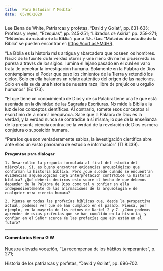 ```yaml
---
title:  Para Estudiar Y Meditar
date:  05/06/2020
---
```


Lee Elena de White, Patriarcas y profetas, “David y Goliat”, pp. 631-636; Profetas y reyes, “Ezequías”, pp. 245-251; “Librados de Asiria”, pp. 259-271; “Métodos de estudio de la Biblia”: parte 4.k. (Los “Métodos de estudio de la Biblia” se pueden encontrar en https://cort.as/-MdHR.)

“La Biblia es la historia más antigua y abarcadora que poseen los hombres. Nació de la fuente de la verdad eterna y una mano divina ha preservado su pureza a través de los siglos. Ilumina el lejano pasado en el cual en vano trata de penetrar la investigación humana. Solamente en la Palabra de Dios contemplamos el Poder que puso los cimientos de la Tierra y extendió los cielos. Solo en ella hallamos un relato auténtico del origen de las naciones. Solo en ella se da una historia de nuestra raza, libre de prejuicios u orgullo humanos” (Ed 173).

“El que tiene un conocimiento de Dios y de su Palabra tiene una fe que está asentada en la divinidad de las Sagradas Escrituras. No mide la Biblia a la luz de los conceptos científicos. Al contrario, somete esos conceptos al escrutinio de la norma inequívoca. Sabe que la Palabra de Dios es la verdad, y la verdad nunca se contradice a sí misma; lo que de la enseñanza de la presunta ciencia contradice la verdad de la revelación de Dios es mera conjetura o suposición humana.

“Para los que son verdaderamente sabios, la investigación científica abre ante ellos un vasto panorama de estudio e información” (TI 8:339).

**Preguntas para dialogar**

`1. Desarrollen la pregunta formulada al final del estudio del miércoles. Sí, es bueno encontrar evidencias arqueológicas que confirman la historia bíblica. Pero ¿qué sucede cuando se encuentran evidencias arqueológicas cuya interpretación contradice la historia bíblica? ¿Qué debería decirnos esto sobre el hecho de que debemos depender de la Palabra de Dios como tal y confiar en ella independientemente de las afirmaciones de la arqueología o de cualquier otra ciencia humana?`

`2. Piensa en todas las profecías bíblicas que, desde la perspectiva actual, podemos ver que se han cumplido en el pasado. Piensa, por ejemplo, en la mayoría de los reinos de Daniel 2 y 7. ¿Cómo podemos aprender de estas profecías que se han cumplido en la historia, y confiar en el Señor acerca de las profecías que aún están en el futuro?`

---

#### Comentarios Elena G.W

Nuestra elevada vocación, “La recompensa de los hábitos temperantes”, p. 271;

Historia de los patriarcas y profetas, “David y Goliat”, pp. 696-702.